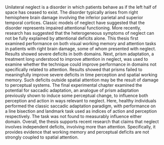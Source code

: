 Unilateral neglect is a disorder in which patients behave as if
the left half of space has ceased to exist. The disorder typically
arises from right hemisphere brain damage involving the inferior
parietal and superior temporal cortices. Classic models of neglect
have suggested that the disorder represents impaired attentional
functioning. More recently, research has suggested that the
heterogeneous symptoms of neglect can not be fully explained by
attentional deficits alone. This thesis first examined
performance on both visual working memory and attention tasks in
patients with right brain damage, some of whom presented with
neglect. Results showed severe deficits in both domains. Next,
prism adaptation, a treatment long understood to improve attention
in neglect, was used to examine whether the technique could
improve performance in domains not specifically related to
attention. Results showed that prisms failed to meaningfully
improve severe deficits in time perception and spatial working
memory. Such deficits outside spatial
attention may be the result of damage to perceptual
systems. The final experimental chapter examined the potential for
saccadic adaptation, an analogue of prism adaptation previously
shown to induce some perceptual change, to influence both
perception and action in ways relevant to neglect.  Here, healthy
individuals performed the classic saccadic adaptation paradigm,
with performance on a line bisection and landmark task used as
indices of action and perception respectively. The task was not found
to measurably influence either domain. Overall, the thesis
supports recent research that claims that neglect involves 
independent deficits, involving more than attention.
Specifically, it provides evidence that working memory and
perceptual deficits are not strongly coupled to spatial
attention. 
